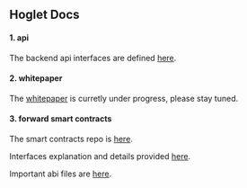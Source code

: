 
<!-- END doctoc generated TOC please keep comment here to allow auto update -->

## Hoglet Docs

#### 1. api
The backend api interfaces are defined [here](./backend-api.md).

#### 2. whitepaper
The [whitepaper](https://hoglet.gitbook.io/hoglet/) is curretly under progress, please stay tuned.

#### 3. forward smart contracts
The smart contracts repo is [here](https://github.com/HogletCore/forward).

Interfaces explanation and details provided [here](./forward-sc-interfaces.md).

Important abi files are [here](./resource/forward-abi).
